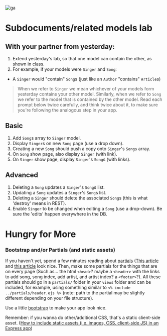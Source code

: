 ![ga](https://ga-dash.s3.amazonaws.com/production/assets/logo-9f88ae6c9c3871690e33280fcf557f33.png)

# Subdocuments/related models lab

## With your partner from yesterday:

1. Extend yesterday's lab, so that one model can contain the other, as shown in class.
1. For example, if your models were `Singer` and `Song`: 
  * A `Singer` would "contain" `Song`s (just like an `Author` "contains" `Article`s)

> When we refer to `Singer` we mean whichever of your models form yesterday contains your other model.  Similarly, when we refer to `Song` we refer to the model that is contained by the other model.  Read each prompt below twice carefully, and think twice about it, to make sure you're following the analogous step in your app.


## Basic

1. Add `Song`s array to `Singer` model.
1. Display `Singer`s on new `Song` page (use a drop down).
1. Creating a new `Song` should push a copy onto `Singer`'s `Songs` array.
1. On `Song` show page, also display `Singer` (with link).
1. On `Singer` show page, display `Singer`'s `Song`s (with links).

## Advanced

1. Deleting a `Song` updates a `Singer`'s `Song`s list.
1. Updating a `Song` updates a `Singer`'s `Song`s list.
1. Deleting a `Singer` should delete the associated `Song`s (this is what 'destroy' means in REST).
1. Enable `Singer` to be changed when editing a `Song` (use a drop-down). Be sure the 'edits' happen everywhere in the DB.

# Hungry for More

### Bootstrap and/or Partials (and static assets)

If you haven't yet, spend a few minutes reading about [partials](https://www.google.com/search?q=ejs+partials) ([This article](https://medium.freecodecamp.org/how-to-use-ejs-templating-in-a-node-js-application-ea9347a96c65) and [this article](https://scotch.io/tutorials/use-ejs-to-template-your-node-application) look nice.  Then, make some partials for the things that are on every page (Such as... the html `<head>`? maybe a `<header>` with the links to add song, song index, add artist, and artist index? a `<footer>`?).  All these partials should go in a `partials/` folder in your `views` folder and can be included, for example, using something similar to `<% include ../partials/header.ejs %>` (note: path to the partial may be slightly different depending on your file structure).

Use a little [bootstrap](getbootstrap.com) to make your app look nice. 

Remember: if you wanna do other/additional CSS, that's a static client-side asset. ([How to include static assets (i.e. images, CSS, client-side JS) in an Express app](https://expressjs.com/en/starter/static-files.html))
